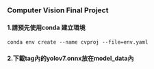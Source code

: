 ### Computer Vision Final Project
#### 1.請預先使用conda 建立環境
```
conda env create --name cvproj --file=env.yaml
```
#### 2.下載tag內的yolov7.onnx放在model_data內
